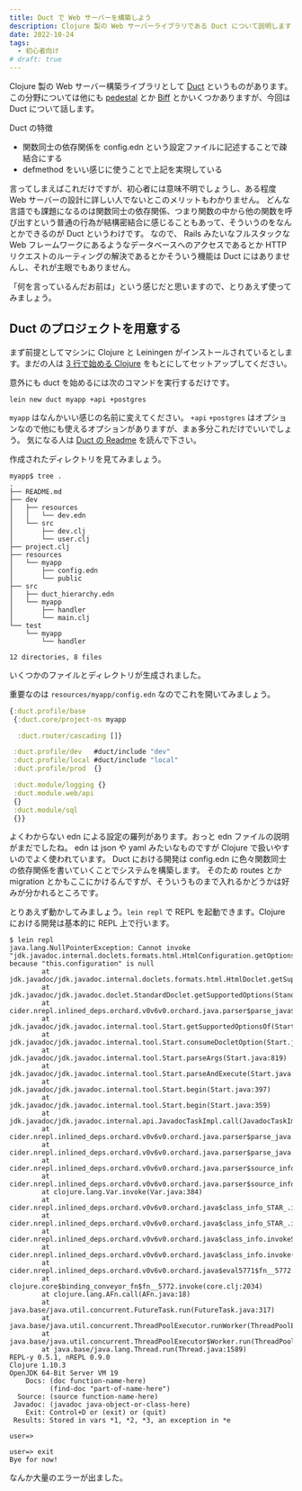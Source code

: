 ```yaml
---
title: Duct で Web サーバーを構築しよう
description: Clojure 製の Web サーバーライブラリである Duct について説明します
date: 2022-10-24
tags:
  - 初心者向け
# draft: true
---
```


Clojure 製の Web サーバー構築ライブラリとして [Duct](https://github.com/duct-framework/duct) というものがあります。
この分野については他にも [pedestal](http://pedestal.io) とか [Biff](https://biffweb.com) とかいくつかありますが、今回は Duct について話します。

Duct の特徴

- 関数同士の依存関係を config.edn という設定ファイルに記述することで疎結合にする
- defmethod をいい感じに使うことで上記を実現している

言ってしまえばこれだけですが、初心者には意味不明でしょうし、ある程度 Web サーバーの設計に詳しい人でないとこのメリットもわかりません。
どんな言語でも課題になるのは関数同士の依存関係、つまり関数の中から他の関数を呼び出すという普通の行為が結構密結合に感じることもあって、そういうのをなんとかできるのが Duct というわけです。
なので、 Rails みたいなフルスタックな Web フレームワークにあるようなデータベースへのアクセスであるとか HTTP リクエストのルーティングの解決であるとかそういう機能は Duct にはありませんし、それが主眼でもありません。

「何を言っているんだお前は」という感じだと思いますので、とりあえず使ってみましょう。

## Duct のプロジェクトを用意する

まず前提としてマシンに Clojure と Leiningen がインストールされているとします。まだの人は [3 行で始める Clojure](https://clojure-camp.com/posts/clojure-install/) をもとにしてセットアップしてください。

意外にも duct を始めるには次のコマンドを実行するだけです。

```
lein new duct myapp +api +postgres
```

`myapp` はなんかいい感じの名前に変えてください。
`+api` `+postgres` はオプションなので他にも使えるオプションがありますが、まぁ多分これだけでいいでしょう。
気になる人は [Duct の Readme](https://github.com/duct-framework/duct) を読んで下さい。

作成されたディレクトリを見てみましょう。

```
myapp$ tree .
.
├── README.md
├── dev
│   ├── resources
│   │   └── dev.edn
│   └── src
│       ├── dev.clj
│       └── user.clj
├── project.clj
├── resources
│   └── myapp
│       ├── config.edn
│       └── public
├── src
│   ├── duct_hierarchy.edn
│   └── myapp
│       ├── handler
│       └── main.clj
└── test
    └── myapp
        └── handler

12 directories, 8 files
```

いくつかのファイルとディレクトリが生成されました。

重要なのは `resources/myapp/config.edn` なのでこれを開いてみましょう。

```clojure
{:duct.profile/base
 {:duct.core/project-ns myapp

  :duct.router/cascading []}

 :duct.profile/dev   #duct/include "dev"
 :duct.profile/local #duct/include "local"
 :duct.profile/prod  {}

 :duct.module/logging {}
 :duct.module.web/api
 {}
 :duct.module/sql
 {}}
```

よくわからない edn による設定の羅列があります。おっと edn ファイルの説明がまだでしたね。
edn は json や yaml みたいなものですが Clojure で扱いやすいのでよく使われています。
Duct における開発は config.edn に色々関数同士の依存関係を書いていくことでシステムを構築します。
そのため routes とか migration とかもここにかけるんですが、そういうものまで入れるかどうかは好みが分かれるところです。

とりあえず動かしてみましょう。`lein repl` で REPL を起動できます。Clojure における開発は基本的に REPL 上で行います。

```
$ lein repl
java.lang.NullPointerException: Cannot invoke "jdk.javadoc.internal.doclets.formats.html.HtmlConfiguration.getOptions()" because "this.configuration" is null
        at jdk.javadoc/jdk.javadoc.internal.doclets.formats.html.HtmlDoclet.getSupportedOptions(HtmlDoclet.java:416)
        at jdk.javadoc/jdk.javadoc.doclet.StandardDoclet.getSupportedOptions(StandardDoclet.java:93)
        at cider.nrepl.inlined_deps.orchard.v0v6v0.orchard.java.parser$parse_java$reify__5546.getSupportedOptions(parser.clj:77)
        at jdk.javadoc/jdk.javadoc.internal.tool.Start.getSupportedOptionsOf(Start.java:665)
        at jdk.javadoc/jdk.javadoc.internal.tool.Start.consumeDocletOption(Start.java:613)
        at jdk.javadoc/jdk.javadoc.internal.tool.Start.parseArgs(Start.java:819)
        at jdk.javadoc/jdk.javadoc.internal.tool.Start.parseAndExecute(Start.java:502)
        at jdk.javadoc/jdk.javadoc.internal.tool.Start.begin(Start.java:397)
        at jdk.javadoc/jdk.javadoc.internal.tool.Start.begin(Start.java:359)
        at jdk.javadoc/jdk.javadoc.internal.api.JavadocTaskImpl.call(JavadocTaskImpl.java:99)
        at cider.nrepl.inlined_deps.orchard.v0v6v0.orchard.java.parser$parse_java.invokeStatic(parser.clj:87)
        at cider.nrepl.inlined_deps.orchard.v0v6v0.orchard.java.parser$parse_java.invoke(parser.clj:64)
        at cider.nrepl.inlined_deps.orchard.v0v6v0.orchard.java.parser$source_info.invokeStatic(parser.clj:299)
        at cider.nrepl.inlined_deps.orchard.v0v6v0.orchard.java.parser$source_info.invoke(parser.clj:290)
        at clojure.lang.Var.invoke(Var.java:384)
        at cider.nrepl.inlined_deps.orchard.v0v6v0.orchard.java$class_info_STAR_.invokeStatic(java.clj:196)
        at cider.nrepl.inlined_deps.orchard.v0v6v0.orchard.java$class_info_STAR_.invoke(java.clj:187)
        at cider.nrepl.inlined_deps.orchard.v0v6v0.orchard.java$class_info.invokeStatic(java.clj:234)
        at cider.nrepl.inlined_deps.orchard.v0v6v0.orchard.java$class_info.invoke(java.clj:226)
        at cider.nrepl.inlined_deps.orchard.v0v6v0.orchard.java$eval5771$fn__5772.invoke(java.clj:401)
        at clojure.core$binding_conveyor_fn$fn__5772.invoke(core.clj:2034)
        at clojure.lang.AFn.call(AFn.java:18)
        at java.base/java.util.concurrent.FutureTask.run(FutureTask.java:317)
        at java.base/java.util.concurrent.ThreadPoolExecutor.runWorker(ThreadPoolExecutor.java:1144)
        at java.base/java.util.concurrent.ThreadPoolExecutor$Worker.run(ThreadPoolExecutor.java:642)
        at java.base/java.lang.Thread.run(Thread.java:1589)
REPL-y 0.5.1, nREPL 0.9.0
Clojure 1.10.3
OpenJDK 64-Bit Server VM 19
    Docs: (doc function-name-here)
          (find-doc "part-of-name-here")
  Source: (source function-name-here)
 Javadoc: (javadoc java-object-or-class-here)
    Exit: Control+D or (exit) or (quit)
 Results: Stored in vars *1, *2, *3, an exception in *e

user=>

user=> exit
Bye for now!
```

なんか大量のエラーが出ました。
